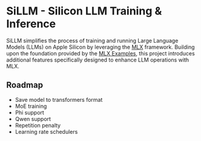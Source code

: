 # SiLLM - Silicon LLM Training & Inference
SiLLM simplifies the process of training and running Large Language Models (LLMs) on Apple Silicon by leveraging the [MLX](https://github.com/ml-explore/mlx/) framework. Building upon the foundation provided by the [MLX Examples](https://github.com/ml-explore/mlx-examples), this project introduces additional features specifically designed to enhance LLM operations with MLX.

## Roadmap
- Save model to transformers format
- MoE training
- Phi support
- Qwen support
- Repetition penalty
- Learning rate schedulers